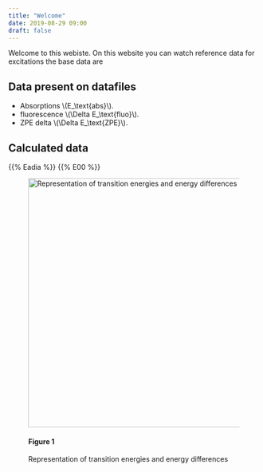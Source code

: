 ```yaml
---
title: "Welcome"
date: 2019-08-29 09:00
draft: false
---
```


Welcome to this webiste.
On this website you can watch reference data for excitations the base data are

## Data present on datafiles

- Absorptions \\(E_\text{abs}\\).
- fluorescence \\(\Delta E_\text{fluo}\\).
- ZPE delta \\(\Delta E_\text{ZPE}\\).

## Calculated data

{{% Eadia %}}
{{% E00 %}}

<figure itemprop="associatedMedia" itemscope="" itemtype="http://schema.org/ImageObject">
    <div class="img">
      <img itemprop="thumbnail" src="/img/figure-geom-1.png" alt="Representation of transition energies and energy differences" height="500">
    </div>
    <a href="/img/figure-geom-1.png" itemprop="contentUrl"></a>
      <figcaption><h4>Figure 1</h4>
          <p>Representation of transition energies and energy differences</p>
      </figcaption>
  </figure>
